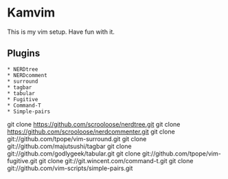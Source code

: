 # Kamvim 

This is my vim setup. Have fun with it. 

## Plugins
	* NERDtree
	* NERDcomment
	* surround
	* tagbar
	* tabular
	* Fugitive
	* Command-T
	* Simple-pairs


git clone https://github.com/scrooloose/nerdtree.git
git clone https://github.com/scrooloose/nerdcommenter.git
git clone git://github.com/tpope/vim-surround.git
git clone git://github.com/majutsushi/tagbar
git clone git://github.com/godlygeek/tabular.git
git clone git://github.com/tpope/vim-fugitive.git
git clone git://git.wincent.com/command-t.git
git clone git://github.com/vim-scripts/simple-pairs.git





